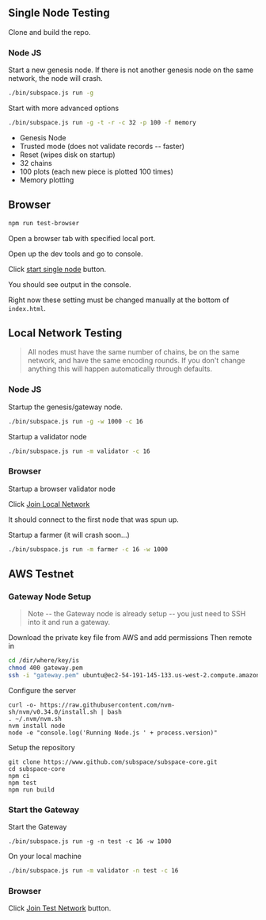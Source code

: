 ## Single Node Testing

Clone and build the repo.

### Node JS

Start a new genesis node. If there is not another genesis node on the same network, the node will crash.

```bash
./bin/subspace.js run -g 
```

Start with more advanced options

```bash
./bin/subspace.js run -g -t -r -c 32 -p 100 -f memory
```
* Genesis Node
* Trusted mode (does not validate records -- faster)
* Reset (wipes disk on startup)
* 32 chains
* 100 plots (each new piece is plotted 100 times)
* Memory plotting

## Browser

```bash
npm run test-browser
```

Open a browser tab with specified local port.

Open up the dev tools and go to console.

Click [start single node]() button.

You should see output in the console.

Right now these setting must be changed manually at the bottom of `index.html`.


## Local Network Testing

> All nodes must have the same number of chains, be on the same network, and have the same encoding rounds.
> If you don't change anything this will happen automatically through defaults.

### Node JS

Startup the genesis/gateway node.

```bash
./bin/subspace.js run -g -w 1000 -c 16
```

Startup a validator node

```bash
./bin/subspace.js run -m validator -c 16
```

### Browser

Startup a browser validator node

Click [Join Local Network]()

It should connect to the first node that was spun up.


Startup a farmer (it will crash soon...)

```bash
./bin/subspace.js run -m farmer -c 16 -w 1000
```

## AWS Testnet 


### Gateway Node Setup

> Note -- the Gateway node is already setup -- you just need to SSH into it and run a gateway.

Download the private key file from AWS and add permissions
Then remote in

```bash
cd /dir/where/key/is
chmod 400 gateway.pem 
ssh -i "gateway.pem" ubuntu@ec2-54-191-145-133.us-west-2.compute.amazonaws.com
```

Configure the server
```
curl -o- https://raw.githubusercontent.com/nvm-sh/nvm/v0.34.0/install.sh | bash
. ~/.nvm/nvm.sh
nvm install node
node -e "console.log('Running Node.js ' + process.version)"

```

Setup the repository
```
git clone https://www.github.com/subspace/subspace-core.git
cd subspace-core
npm ci
npm test
npm run build
```

### Start the Gateway

Start the Gateway
```
./bin/subspace.js run -g -n test -c 16 -w 1000
```

On your local machine

```bash
./bin/subspace.js run -m validator -n test -c 16
```

### Browser

Click [Join Test Network]() button.